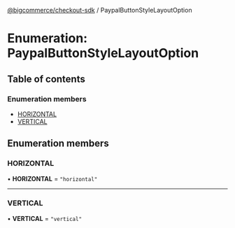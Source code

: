 [@bigcommerce/checkout-sdk](../README.md) / PaypalButtonStyleLayoutOption

# Enumeration: PaypalButtonStyleLayoutOption

## Table of contents

### Enumeration members

- [HORIZONTAL](PaypalButtonStyleLayoutOption.md#horizontal)
- [VERTICAL](PaypalButtonStyleLayoutOption.md#vertical)

## Enumeration members

### HORIZONTAL

• **HORIZONTAL** = `"horizontal"`

___

### VERTICAL

• **VERTICAL** = `"vertical"`
